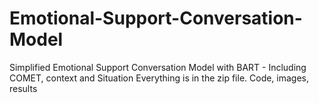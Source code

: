 # Emotional-Support-Conversation-Model
Simplified Emotional Support Conversation Model with BART - Including COMET, context and Situation
Everything is in the zip file. Code, images, results
